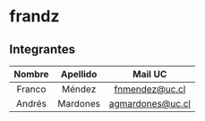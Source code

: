 # frandz

## Integrantes

| Nombre | Apellido | Mail UC |
| :-: | :-: | :-: |
| Franco | Méndez | fnmendez@uc.cl |
| Andrés | Mardones | agmardones@uc.cl |
